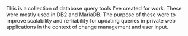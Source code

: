 This is a collection of database query tools I've created for work. These were mostly used in DB2 and MariaDB. The purpose of these were to improve scalability and re-liability for updating queries in private web applications in the context of change management and user input.
